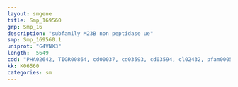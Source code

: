 ```yaml
---
layout: smgene
title: Smp_169560
grp: Smp_16
description: "subfamily M23B non peptidase ue"
smp: Smp_169560.1
uniprot: "G4VNX3"
length:  5649
cdd: "PHA02642, TIGR00864, cd00037, cd03593, cd03594, cl02432, pfam00059, smart00034"
kk: K06560
categories: sm
---
```

